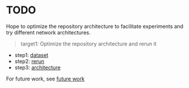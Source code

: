 # TODO

Hope to optimize the repository architecture to facilitate experiments and try different network architectures.

> target1: Optimize the repository architecture and rerun it

- step1: [dataset](./data.md) 
- step2: [rerun](./rerun.md)
- step3: [architecture](./architecture.md)

For future work, see [future work](./futures.md)